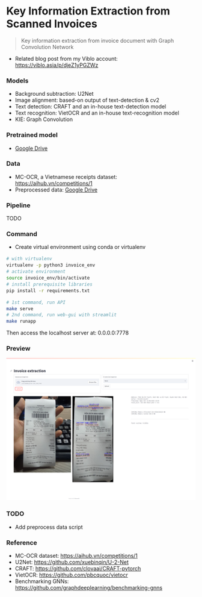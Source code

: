 # Key Information Extraction from Scanned Invoices

> Key information extraction from invoice document with Graph Convolution Network

- Related blog post from my Viblo account: https://viblo.asia/p/djeZ1yPGZWz 

### Models

- Background subtraction: U2Net
- Image alignment: based-on output of text-detection & cv2
- Text detection: CRAFT and an in-house text-detection model
- Text recognition: VietOCR and an in-house text-recognition model
- KIE: Graph Convolution

### Pretrained model

- [Google Drive](https://drive.google.com/file/d/10qveX-0PpS9TtJdFX0ID0ZqNLw3X3jUt/view?usp=sharing)

### Data

- MC-OCR, a Vietnamese receipts dataset: https://aihub.vn/competitions/1
- Preprocessed data: [Google Drive](https://drive.google.com/file/d/14zXVyu-wA_Rg0bb4Vmz3ElFkATI25kbH/view?usp=sharing)

### Pipeline

TODO

### Command

- Create virtual environment using conda or virtualenv

```bash
# with virtualenv
virtualenv -p python3 invoice_env
# activate environment
source invoice_env/bin/activate
# install prerequisite libraries
pip install -r requirements.txt
```

```bash
# 1st command, run API
make serve
# 2nd command, run web-gui with streamlit
make runapp
```

Then access the localhost server at: 0.0.0.0:7778

### Preview

![](./assets/demo_kie_invoice.png)

### TODO

- Add preprocess data script

### Reference

- MC-OCR dataset: https://aihub.vn/competitions/1
- U2Net: https://github.com/xuebinqin/U-2-Net
- CRAFT: https://github.com/clovaai/CRAFT-pytorch
- VietOCR: https://github.com/pbcquoc/vietocr
- Benchmarking GNNs: https://github.com/graphdeeplearning/benchmarking-gnns
